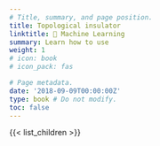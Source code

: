 ```yaml
---
# Title, summary, and page position.
title: Topological insulator
linktitle: 🤖 Machine Learning
summary: Learn how to use 
weight: 1
# icon: book
# icon_pack: fas

# Page metadata.
date: '2018-09-09T00:00:00Z'
type: book # Do not modify.
toc: false
---
```


{{< list_children >}}